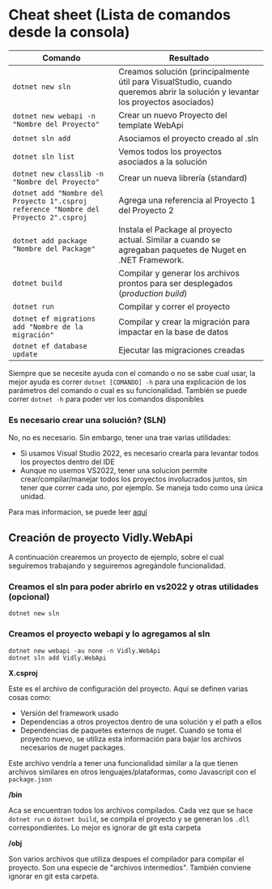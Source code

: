 # Cheat sheet (Lista de comandos desde la consola)

Comando | Resultado
------------ | -------------
`dotnet new sln` | Creamos solución (principalmente útil para VisualStudio, cuando queremos abrir la solución y levantar los proyectos asociados)
`dotnet new webapi -n "Nombre del Proyecto"` | Crear un nuevo Proyecto del template WebApi
`dotnet sln add` | Asociamos el proyecto creado al .sln
`dotnet sln list` | Vemos todos los proyectos asociados a la solución
`dotnet new classlib -n "Nombre del Proyecto"` | Crear un nueva librería (standard)
`dotnet add "Nombre del Proyecto 1".csproj reference "Nombre del Proyecto 2".csproj` | Agrega una referencia al Proyecto 1 del Proyecto 2
`dotnet add package "Nombre del Package"` | Instala el Package al proyecto actual. Similar a cuando se agregaban paquetes de Nuget en .NET Framework.
`dotnet build` | Compilar y generar los archivos prontos para ser desplegados (_production build_)
`dotnet run` | Compilar y correr el proyecto
`dotnet ef migrations add "Nombre de la migración"` | Compilar y crear la migración para impactar en la base de datos
`dotnet ef database update` | Ejecutar las migraciones creadas

Siempre que se necesite ayuda con el comando o no se sabe cual usar, la mejor ayuda es correr `dotnet [COMANDO] -h` para una explicación de los parámetros del comando o cual es su funcionalidad. También se puede correr `dotnet -h` para poder ver los comandos disponibles

### Es necesario crear una solución? (SLN)

No, no es necesario. Sin embargo, tener una trae varias utilidades:
* Si usamos Visual Studio 2022, es necesario crearla para levantar todos los proyectos dentro del IDE
* Aunque no usemos VS2022, tener una solucion permite crear/compilar/manejar todos los proyectos involucrados juntos, sin tener que correr cada uno, por ejemplo. Se maneja todo como una única unidad.

Para mas informacion, se puede leer [aquí](https://stackoverflow.com/questions/42730877/net-core-when-to-use-dotnet-new-sln)

## Creación de proyecto Vidly.WebApi

A continuación crearemos un proyecto de ejemplo, sobre el cual seguiremos trabajando y seguiremos agregándole funcionalidad.

### Creamos el sln para poder abrirlo en vs2022 y otras utilidades (opcional)

```
dotnet new sln
```

### Creamos el proyecto webapi y lo agregamos al sln
```
dotnet new webapi -au none -n Vidly.WebApi
dotnet sln add Vidly.WebApi
```

**X.csproj**

Este es el archivo de configuración del proyecto. Aquí se definen varias cosas como: 

* Versión del framework usado
* Dependencias a otros proyectos dentro de una solución y el path a ellos
* Dependencias de paquetes externos de nuget. Cuando se toma el proyecto nuevo, se utiliza esta información para bajar los archivos necesarios de nuget packages. 

Este archivo vendría a tener una funcionalidad similar a la que tienen archivos similares en otros lenguajes/plataformas, como Javascript con el `package.json`

**/bin** 

Aca se encuentran todos los archivos compilados. Cada vez que se hace `dotnet run` o `dotnet build`, se compila el proyecto y se generan los `.dll` correspondientes. Lo mejor es ignorar de git esta carpeta

**/obj**

Son varios archivos que utiliza despues el compilador para compilar el proyecto. Son una especie de "archivos intermedios". También conviene ignorar en git esta carpeta.






